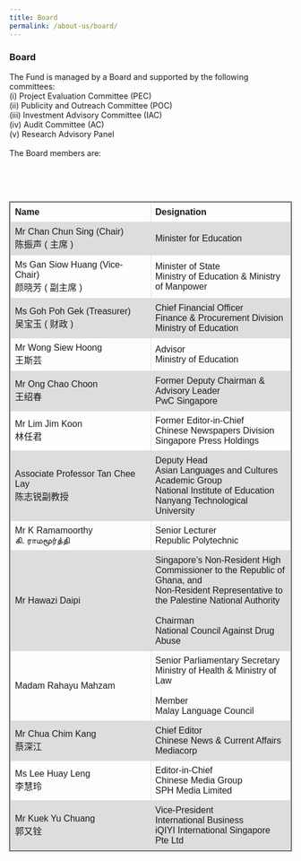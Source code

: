 ```yaml
---
title: Board
permalink: /about-us/board/
---
```

###   Board

<div><p>
The Fund is managed by a Board and supported by the following committees:<br> 
(i) Project Evaluation Committee (PEC)<br>
(ii) Publicity and Outreach Committee (POC)<br>
(iii) Investment Advisory Committee (IAC) <br>
(iv) Audit Committee (AC)<br>
(v) Research Advisory Panel<br>
  <br>
The Board members are:</p></div>


<style>
table, th, td {
  font-family: arial, sans-serif;
  border: 1px solid black;
  border-collapse: collapse;
}
td, th {
  border: 1px solid #dddddd;
  text-align: left;
  padding: 8px;
  width:50%
  
}
tr:nth-child(even) {
  background-color: #dddddd;
</style>
<br><div class="btntop"><a style="text-decoration:none;" href="#top"><span style="color:white"><b>Top</b></span></a></div><table style="width:100%; 
border: 1px solid black;
  border-collapse: collapse;">
  <tbody><tr>
    <th>Name</th>
    <th>Designation</th> 
  </tr>
  <tr>
    <td>Mr Chan Chun Sing (Chair)<br>
陈振声 ( 主席 )</td>
    <td>Minister for Education</td>
  </tr>
		<tr>
    <td>Ms Gan Siow Huang (Vice-Chair)<br>
			颜晓芳 ( 副主席 )</td>
			<td>Minister of State<br>Ministry of Education &amp; Ministry of Manpower</td>
  </tr>
  <tr>
    <td>Ms Goh Poh Gek (Treasurer)<br>
吴宝玉 ( 财政 )</td>
    <td>Chief Financial Officer<br>
Finance &amp; Procurement Division<br>
Ministry of Education</td>
    
  </tr><tr>
    <td>Mr Wong Siew Hoong<br>
王斯芸</td>
    <td>Advisor<br>
Ministry of Education</td>
  
  </tr><tr>
  <td>Mr Ong Chao Choon<br>
王绍春</td>  
     <td>Former Deputy Chairman &amp; Advisory Leader<br>
       PwC Singapore</td>
  </tr><tr>
  <td>Mr Lim Jim Koon<br>
林任君</td>
    <td>Former Editor-in-Chief<br>
Chinese Newspapers Division<br>
Singapore Press Holdings</td>
  </tr>
		<tr>
    <td>Associate Professor Tan Chee Lay<br>
陈志锐副教授</td>
    <td>Deputy Head<br>
Asian Languages and Cultures Academic Group<br> 
National Institute of Education<br>
Nanyang Technological University</td>
		</tr>
		<tr>
    <td>Mr K Ramamoorthy<br>
கி. ராமமூர்த்தி</td>
    <td>Senior Lecturer<br>
Republic Polytechnic</td>
  </tr>
  <tr>
    <td>Mr Hawazi Daipi</td>
    <td>Singapore’s Non-Resident High Commissioner to the Republic of Ghana, and <br>
      Non-Resident Representative to the Palestine National Authority<br>   <br>
      Chairman<br>
National Council Against Drug Abuse
</td>
  </tr>
		<tr>
    <td>Madam Rahayu Mahzam</td>
    <td>Senior Parliamentary Secretary<br>
Ministry of Health &amp; Ministry of Law<br><br>
  Member<br>
Malay Language Council
</td>
		</tr>
		<tr>
    <td>Mr Chua Chim Kang<br>
蔡深江</td>
    <td>Chief Editor <br>
Chinese News &amp; Current Affairs<br>
Mediacorp</td>
</tr>
  <tr>
    <td>Ms Lee Huay Leng<br>
李慧玲</td>
    <td>Editor-in-Chief<br>
Chinese Media Group<br>
SPH Media Limited</td>
		</tr><tr>
    <td>Mr Kuek Yu Chuang<br>
郭又铨</td>
    <td>Vice-President<br>
International Business<br>
iQIYI International Singapore Pte Ltd</td>

</tr></tbody></table>